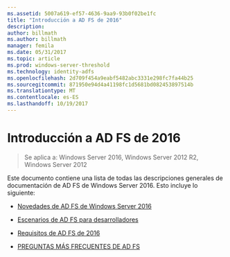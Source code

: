 ```yaml
---
ms.assetid: 5007a619-ef57-4636-9aa9-93b0f02be1fc
title: "Introducción a AD FS de 2016"
description: 
author: billmath
ms.author: billmath
manager: femila
ms.date: 05/31/2017
ms.topic: article
ms.prod: windows-server-threshold
ms.technology: identity-adfs
ms.openlocfilehash: 2d709f454a9eabf5482abc3331e298fc7fa44b25
ms.sourcegitcommit: 871950e94d4a41198fc1d5681bd082453897514b
ms.translationtype: MT
ms.contentlocale: es-ES
ms.lasthandoff: 10/19/2017
---
```

# <a name="ad-fs-2016-overview"></a>Introducción a AD FS de 2016

>Se aplica a: Windows Server 2016, Windows Server 2012 R2, Windows Server 2012

Este documento contiene una lista de todas las descripciones generales de documentación de AD FS de Windows Server 2016. Esto incluye lo siguiente:
  
  
  
* [Novedades de AD FS de Windows Server 2016](../ad-fs/overview/whats-new-active-directory-federation-services-windows-server.md)  
  
* [Escenarios de AD FS para desarrolladores](../ad-fs/overview/AD-FS-Scenarios-for-Developers.md) 

* [Requisitos de AD FS de 2016](../ad-fs/overview/AD-FS-2016-Requirements.md)

* [PREGUNTAS MÁS FRECUENTES DE AD FS](../ad-fs/overview/AD-FS-FAQ.md)

  
  

